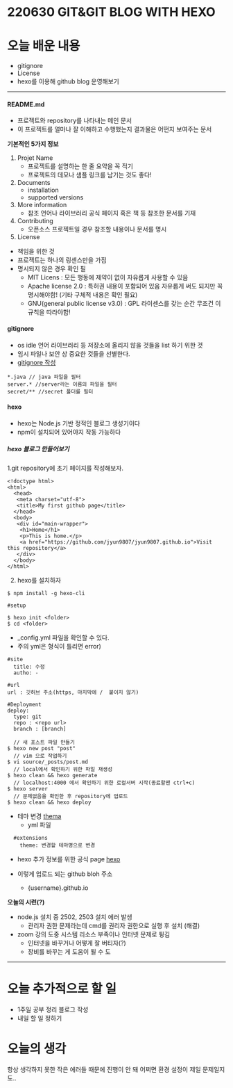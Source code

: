 # 220630 GIT&GIT BLOG WITH HEXO
# 오늘 배운 내용
- gitignore
- License 
- hexo를 이용해 github blog 운영해보기

----
#### README.md
- 프로젝트와 repository를 나타내는 메인 문서
- 이 프로젝트를 얼마나 잘 이해하고 수행했는지 결과물은 어떤지 보여주는 문서

**기본적인 5가지 정보**
1. Projet Name
	- 프로젝트를 설명하는 한 줄 요약을 꼭 적기
	- 프로젝트의 데모나 샘플 링크를 남기는 것도 좋다!
2. Documents
	- installation
	- supported versions
3. More information 
	- 참조 언어나 라이브러리 공식 페이지 혹은 책 등 참조한 문서를 기재
4. Contributing 
	- 오픈소스 프로젝트일 경우 참조할 내용이나 문서를 명시
5. License
- 책임을 위한 것
- 프로젝트는 하나의 링센스만을 가짐
- 명시되지 않은 경우 확인 필 
	- MIT Licens : 모든 행동에 제약이 없이 자유롭게 사용할 수 있음
	- Apache license 2.0 : 특허권 내용이 포함되어 있음 자유롭게 써도 되지만 꼭 명시해야함! (기타 구체적 내용은 확인 필요)
	- GNU(general public license v3.0) : GPL 라이센스를 갖는 순간 무조건 이 규칙을 따라야함! 

#### gitignore
- os idle 언어 라이브러리 등 저장소에 올리지 않을 것들을 list 하기 위한 것
- 임시 파일나 보안 상 중요한 것들을 선별한다.
- [gitignore 작성](https://www.toptal.com/developers/gitignore)
```
*.java // java 파일을 필터
server.* //server라는 이름의 파일을 필터
secret/** //secret 폴더를 필터
```

#### hexo
- hexo는 Node.js 기반 정적인 블로그 생성기이다 
- npm이 설치되어 있어야지 작동 가능하다


##### hexo 블로그 만들어보기
1.git repository에 초기 페이지를 작성해보자.

```
<!doctype html>
<html>
  <head>
   <meta charset="utf-8">
   <title>My first github page</title>
  </head>
  <body>
   <div id="main-wrapper">
    <h1>Home</h1>
    <p>This is home.</p>
    <a href="https://github.com/jyun9807/jyun9807.github.io">Visit this repository</a>
   </div>
  </body>
</html>
```

2. hexo를 설치하자
```
$ npm install -g hexo-cli
```
```
#setup

$ hexo init <folder>
$ cd <folder>
```
- _config.yml 파일을 확인할 수 있다.
- 주의 yml은 형식이 틀리면 error)
```
#site
  title: 수정
  autho: -

#url
url : 깃허브 주소(https, 마지막에 /  붙이지 않기)

#Deployment
deploy:
  type: git
  repo : <repo url>
  branch : [branch]
```
```
  // 새 포스트 파일 만들기
$ hexo new post "post"
  // vim 으로 작업하기
$ vi source/_posts/post.md
  // local에서 확인하기 위한 파일 재생성
$ hexo clean && hexo generate
  // localhost:4000 에서 확인하기 위한 로컬서버 시작(종료할땐 ctrl+c)
$ hexo server
  // 문제없음을 확인한 후 repository에 업로드
$ hexo clean && hexo deploy
```

- 테마 변경
[thema](https://hexo.io/themes/)
  - yml 파일 
```
  #extensions
    theme: 변경할 테마명으로 변경
```
- hexo 추가 정보를 위한 공식 page
[hexo](https://hexo.io/ko/)

- 이렇게 업로드 되는 github bloh 주소
	- {username}.github.io

**오늘의 시련(?)**

- node.js 설치 중 2502, 2503 설치 에러 발생
	- 관리자 권한 문제라는데 cmd를 권리자 권한으로 실행 후 설치 (해결)
- zoom 강의 도중 시스템 리소스 부족이나 인터넷 문제로 튕김
	- 인터넷을 바꾸거나 어떻게 잘 버티자(?)
	- 장비를 바꾸는 게 도움이 될 수 도
----
# 오늘 추가적으로 할 일
- 1주일 공부 정리 블로그 작성
- 내일 할 일 정하기 


# 오늘의 생각
항상 생각하지 못한 작은 에러들 때문에 진행이 안 돼
어쩌면 환경 설정이 제일 문제일지도..
